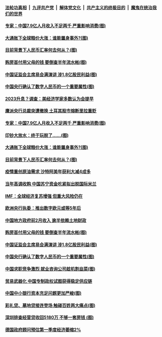

####  [法轮功真相](../../../../basic/blob/master/README.md?t=03221931) &nbsp;|&nbsp; [九评共产党](../../../../9ping.md/blob/master/README.md?t=03221931) &nbsp;|&nbsp; [解体党文化](../../../../jtdwh.md/blob/master/README.md?t=03221931)  &nbsp;|&nbsp; [共产主义的终极目的](../../../../gczydzjmd.md/blob/master/README.md?t=03221931) &nbsp;|&nbsp; [魔鬼在统治我们的世界](../../../../mgztzwmdsj.md/blob/master/README.md?t=03221931) 

#### [专家：中国7.9亿人月收入不足两千&nbsp;严重影响消费(图)](../pages/p5/966353.md?t=03221931) 

#### [大通胀下全球粮价大涨：谁能置身事外?(图)](../pages/p5/966317.md?t=03221931) 

#### [目前背景下人民币汇率何去何从？(图)](../pages/p5/966308.md?t=03221931) 

#### [购房首付用父母的钱 要倒查半年流水帐(图)](../pages/p5/966242.md?t=03221931) 

#### [中国证监会主席易会满演讲 涉1.8亿股民利益(图)](../pages/p5/966189.md?t=03221931) 

#### [中国央行确认了数字人民币的一个重要属性(图)](../pages/p5/966188.md?t=03221931) 

#### [2023升息？调查：美经济学家多数认为会提早](../pages/p5/966355.md?t=03221931) 

#### [鹰派央行总裁突遭撤换 土耳其股巿熔断里拉重贬](../pages/p5/966354.md?t=03221931) 

#### [专家：中国7.9亿人月收入不足两千&nbsp;严重影响消费(图)](../pages/p5/966353.md?t=03221931) 

#### [印钞大放水：终于玩脱了……(图)](../pages/p5/966314.md?t=03221931) 

#### [大通胀下全球粮价大涨：谁能置身事外?(图)](../pages/p5/966317.md?t=03221931) 

#### [目前背景下人民币汇率何去何从？(图)](../pages/p5/966308.md?t=03221931) 

#### [疫情重创原油需求 沙特阿美年获利大减4成多](../pages/p5/966278.md?t=03221931) 

#### [当年高调收购 中国苏宁资金吃紧拟出脱国际米兰](../pages/p5/966277.md?t=03221931) 

#### [IMF：全球经济复苏增强 但重大风险仍在](../pages/p5/966260.md?t=03221931) 

#### [欧洲央行执委：推出数字欧元或等5年后](../pages/p5/966244.md?t=03221931) 

#### [中国地方政府前2月收入 逾半依赖土地财政](../pages/p5/966243.md?t=03221931) 

#### [购房首付用父母的钱 要倒查半年流水帐(图)](../pages/p5/966242.md?t=03221931) 

#### [中国证监会主席易会满演讲 涉1.8亿股民利益(图)](../pages/p5/966189.md?t=03221931) 

#### [中国央行确认了数字人民币的一个重要属性(图)](../pages/p5/966188.md?t=03221931) 

#### [中国求职竞争激烈 就业咨询公司趁机割韭菜(图)](../pages/p5/966198.md?t=03221931) 

#### [贸易武器化 中国专制政权试图获得稳定供应链](../pages/p5/966180.md?t=03221931) 

#### [中国中小银行资本充足问题更加严峻(图)](../pages/p5/966110.md?t=03221931) 

#### [彩礼贷、墓地贷接连登场 触碰百姓两大痛点(图)](../pages/p5/966168.md?t=03221931) 

#### [深圳排查经营贷收回5180万 不够一套房钱&nbsp;(图)](../pages/p5/966128.md?t=03221931) 

#### [德国政府顾问预估第一季度经济萎缩2%](../pages/p5/966127.md?t=03221931) 

